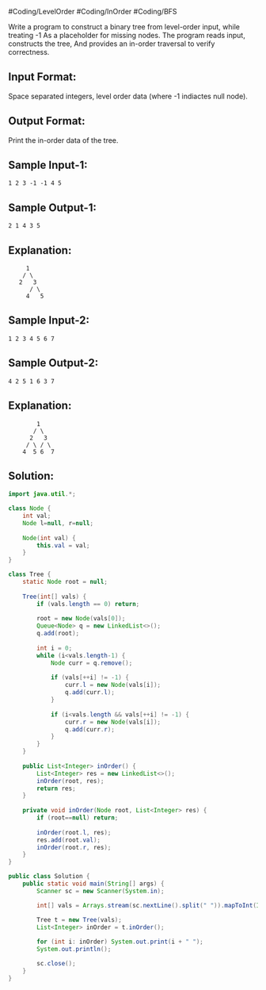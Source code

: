 #Coding/LevelOrder #Coding/InOrder #Coding/BFS

Write a program to construct a binary tree from level-order input, while treating -1 
As a placeholder for missing nodes. The program reads input, constructs the tree, 
And provides an in-order traversal to verify correctness.

Input Format:
---------------
Space separated integers, level order data (where -1 indiactes null node).

Output Format:
-----------------
Print the in-order data of the tree.


Sample Input-1:
----------------
```
1 2 3 -1 -1 4 5
```

Sample Output-1:
----------------
```
2 1 4 3 5
```

Explanation:
--------------
 ```
      1
     / \
    2   3
       / \
      4   5
```

Sample Input-2:
----------------
```
1 2 3 4 5 6 7
```

Sample Output-2:
----------------
```
4 2 5 1 6 3 7
```

Explanation:
--------------
```
        1
       / \
      2   3
     / \ / \
    4  5 6  7
```

## Solution: 

```java
import java.util.*;

class Node {
    int val;
    Node l=null, r=null;
    
    Node(int val) {
        this.val = val;
    }
}

class Tree {
    static Node root = null;
    
    Tree(int[] vals) {
        if (vals.length == 0) return;
        
        root = new Node(vals[0]);
        Queue<Node> q = new LinkedList<>();
        q.add(root);
        
        int i = 0;
        while (i<vals.length-1) {
            Node curr = q.remove();
            
            if (vals[++i] != -1) {
                curr.l = new Node(vals[i]);
                q.add(curr.l);
            }
            
            if (i<vals.length && vals[++i] != -1) {
                curr.r = new Node(vals[i]);
                q.add(curr.r);
            }
        }
    }
        
    public List<Integer> inOrder() {
        List<Integer> res = new LinkedList<>();
        inOrder(root, res);
        return res;
    }
    
    private void inOrder(Node root, List<Integer> res) {
        if (root==null) return;
        
        inOrder(root.l, res);
        res.add(root.val);
        inOrder(root.r, res);
    } 
}

public class Solution {
    public static void main(String[] args) {
        Scanner sc = new Scanner(System.in);

        int[] vals = Arrays.stream(sc.nextLine().split(" ")).mapToInt(Integer::parseInt).toArray();

        Tree t = new Tree(vals);
        List<Integer> inOrder = t.inOrder();
        
        for (int i: inOrder) System.out.print(i + " ");
        System.out.println();

        sc.close();
    }
}
```